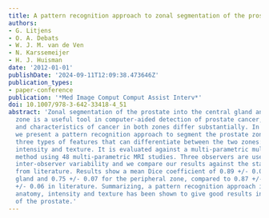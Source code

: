 ```yaml
---
title: A pattern recognition approach to zonal segmentation of the prostate on MRI
authors:
- G. Litjens
- O. A. Debats
- W. J. M. van de Ven
- N. Karssemeijer
- H. J. Huisman
date: '2012-01-01'
publishDate: '2024-09-11T12:09:38.473646Z'
publication_types:
- paper-conference
publication: '*Med Image Comput Comput Assist Interv*'
doi: 10.1007/978-3-642-33418-4_51
abstract: 'Zonal segmentation of the prostate into the central gland and peripheral
  zone is a useful tool in computer-aided detection of prostate cancer, because occurrence
  and characteristics of cancer in both zones differ substantially. In this paper
  we present a pattern recognition approach to segment the prostate zones. It incorporates
  three types of features that can differentiate between the two zones: anatomical,
  intensity and texture. It is evaluated against a multi-parametric multi-atlas based
  method using 48 multi-parametric MRI studies. Three observers are used to assess
  inter-observer variability and we compare our results against the state of the art
  from literature. Results show a mean Dice coefficient of 0.89 +/- 0.03 for the central
  gland and 0.75 +/- 0.07 for the peripheral zone, compared to 0.87 +/-0.04 and 0.76
  +/- 0.06 in literature. Summarizing, a pattern recognition approach incorporating
  anatomy, intensity and texture has been shown to give good results in zonal segmentation
  of the prostate.'
---
```

